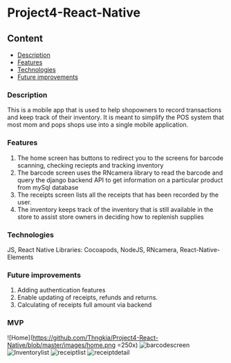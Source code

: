# Project4-React-Native

## Content

- [Description](#description)
- [Features](#features)
- [Technologies](#Technologies)
- [Future improvements](#Future-improvements)

### Description

This is a mobile app that is used to help shopowners to record transactions and keep track of their inventory. It is meant to simplify the POS system that most mom and pops shops use into a single mobile application.

### Features

1. The home screen has buttons to redirect you to the screens for barcode scanning, checking reciepts and tracking inventory
2. The barcode screen uses the RNcamera library to read the barcode and query the django backend API to get information on a particular product from mySql database
3. The receipts screen lists all the receipts that has been recorded by the user.
4. The inventory keeps track of the inventory that is still available in the store to assist store owners in deciding how to replenish supplies

### Technologies

JS, React Native
Libraries: Cocoapods, NodeJS, RNcamera, React-Native-Elements

### Future improvements

1. Adding authentication features
2. Enable updating of receipts, refunds and returns.
3. Calculating of receipts full amount via backend

### MVP

![Home](https://github.com/Thngkia/Project4-React-Native/blob/master/images/home.png =250x)
![barcodescreen](https://github.com/Thngkia/Project4-React-Native/blob/master/images/barcodescreen.png)
![Inventorylist](https://github.com/Thngkia/Project4-React-Native/blob/master/images/inventorylist.png)
![receiptlist](https://github.com/Thngkia/Project4-React-Native/blob/master/images/receiptlist.png)
![receiptdetail](https://github.com/Thngkia/Project4-React-Native/blob/master/images/receiptdetail.png)

